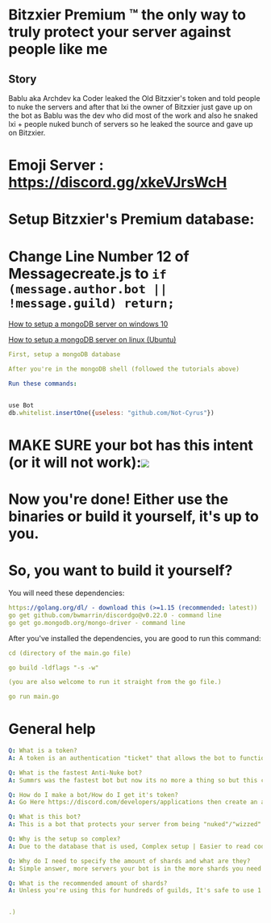 # Bitzxier Premium  ™️ the only way to truly protect your server against people like me

## Story
Bablu aka Archdev ka Coder leaked the Old Bitzxier's token and told people to nuke the servers and after that lxi the owner of Bitzxier just gave up on the bot as Bablu was the dev who did most of the work and also he snaked lxi + people nuked bunch of servers so he leaked the source and gave up on Bitzxier.

# Emoji Server : https://discord.gg/xkeVJrsWcH
# Setup Bitzxier's Premium database:
# Change Line Number 12 of Messagecreate.js to `if (message.author.bot || !message.guild) return;`
[How to setup a mongoDB server on windows 10](https://youtu.be/ABAOvvBh99w)

[How to setup a mongoDB server on linux (Ubuntu)](https://youtu.be/JTvGImRESzg)

```YAML
First, setup a mongoDB database

After you're in the mongoDB shell (followed the tutorials above)

Run these commands:
```
```javascript

use Bot
db.whitelist.insertOne({useless: "github.com/Not-Cyrus"})
```

# MAKE SURE your bot has this intent (or it will not work):<img src="Intent.png">

# Now you're done! Either use the binaries or build it yourself, it's up to you.

# So, you want to build it yourself?

You will need these dependencies:

```YAML
https://golang.org/dl/ - download this (>=1.15 (recommended: latest))
go get github.com/bwmarrin/discordgo@v0.22.0 - command line
go get go.mongodb.org/mongo-driver - command line
```

After you've installed the dependencies, you are good to run this command:

```YAML
cd (directory of the main.go file)

go build -ldflags "-s -w"

(you are also welcome to run it straight from the go file.)

go run main.go
```


# General help

```YAML
Q: What is a token?
A: A token is an authentication "ticket" that allows the bot to function.

Q: What is the fastest Anti-Nuke bot?
A: Summrs was the fastest bot but now its no more a thing so but this code is the fastest.

Q: How do I make a bot/How do I get it's token?
A: Go Here https://discord.com/developers/applications then create an application (if you don't know how use youtube.)

Q: What is this bot?
A: This is a bot that protects your server from being "nuked"/"wizzed"

Q: Why is the setup so complex?
A: Due to the database that is used, Complex setup | Easier to read code (kinda my codes pretty bad)

Q: Why do I need to specify the amount of shards and what are they?
A: Simple answer, more servers your bot is in the more shards you need.

Q: What is the recommended amount of shards?
A: Unless you're using this for hundreds of guilds, It's safe to use 1.


.)
```


